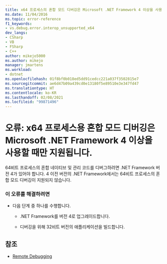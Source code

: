```yaml
---
title: x64 프로세스의 혼합 모드 디버깅은 Microsoft .NET Framework 4 이상을 사용할 때만 지원됨 | Microsoft Docs
ms.date: 11/04/2016
ms.topic: error-reference
f1_keywords:
- vs.debug.error.interop_unsupported_x64
dev_langs:
- CSharp
- VB
- FSharp
- C++
author: mikejo5000
ms.author: mikejo
manager: jmartens
ms.workload:
- dotnet
ms.openlocfilehash: 01f8bf0b018ed5dd91cedcc221a037f3502815e7
ms.sourcegitcommit: ae6d47b09a439cd0e13180f5e89510e3e347fd47
ms.translationtype: HT
ms.contentlocale: ko-KR
ms.lasthandoff: 02/08/2021
ms.locfileid: "99871496"
---
```

# <a name="error-mixed-mode-debugging-for-x64-processes-is-supported-only-when-using-microsoft-net-framework-4-or-greater"></a>오류: x64 프로세스용 혼합 모드 디버깅은 Microsoft .NET Framework 4 이상을 사용할 때만 지원됩니다.
64비트 프로세스의 혼합 네이티브 및 관리 코드를 디버그하려면 .NET Framework 버전 4가 있어야 합니다. 4 이전 버전의 .NET Framework에서는 64비트 프로세스의 혼합 모드 디버깅이 지원되지 않습니다.

### <a name="to-correct-this-error"></a>이 오류를 해결하려면

- 다음 단계 중 하나를 수행합니다.

  - .NET Framework를 버전 4로 업그레이드합니다.

  - 디버깅을 위해 32비트 버전의 애플리케이션을 빌드합니다.

## <a name="see-also"></a>참조
- [Remote Debugging](../debugger/remote-debugging.md)